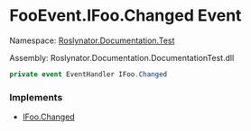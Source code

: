 # FooEvent\.IFoo\.Changed Event

Namespace: [Roslynator.Documentation.Test](../../README.md)

Assembly: Roslynator\.Documentation\.DocumentationTest\.dll

```csharp
private event EventHandler IFoo.Changed
```

### Implements

* [IFoo.Changed](../../IFoo/Changed/README.md)

